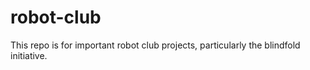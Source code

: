 # robot-club

This repo is for important robot club projects, particularly the blindfold initiative.